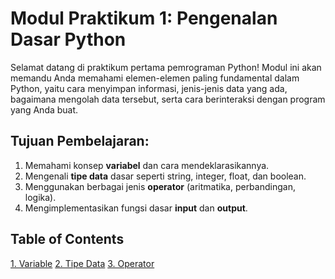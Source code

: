 # **Modul Praktikum 1: Pengenalan Dasar Python**

Selamat datang di praktikum pertama pemrograman Python\! Modul ini akan memandu Anda memahami elemen-elemen paling fundamental dalam Python, yaitu cara menyimpan informasi, jenis-jenis data yang ada, bagaimana mengolah data tersebut, serta cara berinteraksi dengan program yang Anda buat.

## **Tujuan Pembelajaran:**

1.  Memahami konsep **variabel** dan cara mendeklarasikannya.
2.  Mengenali **tipe data** dasar seperti string, integer, float, dan boolean.
3.  Menggunakan berbagai jenis **operator** (aritmatika, perbandingan, logika).
4.  Mengimplementasikan fungsi dasar **input** dan **output**.


## **Table of Contents**

[1. Variable](/Pengenalan%20Dasar%20Python/1_Variable.md)
[2. Tipe Data](/Pengenalan%20Dasar%20Python/2_TipeData.md)
[3. Operator](/Pengenalan%20Dasar%20Python/3_Operator.md)